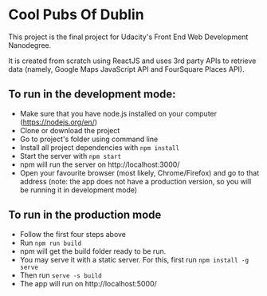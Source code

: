 # Cool Pubs Of Dublin

This project is the final project for Udacity's Front End Web Development Nanodegree.

It is created from scratch using ReactJS and uses 3rd party APIs to retrieve data (namely, Google Maps JavaScript API and FourSquare Places API).

## To run in the development mode:

* Make sure that you have node.js installed on your computer (https://nodejs.org/en/)
* Clone or download the project
* Go to project's folder using command line
* Install all project dependencies with `npm install`
* Start the server with `npm start`
* npm will run the server on http://localhost:3000/
* Open your favourite browser (most likely, Chrome/Firefox) and go to that address
(note: the app does not have a production version, so you will be running it in development mode)

## To run in the production mode

* Follow the first four steps above
* Run `npm run build`
* npm will get the build folder ready to be run.
* You may serve it with a static server. For this, first run `npm install -g serve`
* Then run `serve -s build`
* The app will run on http://localhost:5000/
